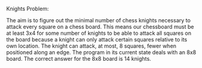 Knights Problem:

The aim is to figure out the minimal number of chess knights necessary to attack every square on a chess board. This means our chessboard must be at least 3x4 for some number of knights to be able to attack all squares on the board because a knight can only attack certain squares relative to its own location. The knight can attack, at most, 8 squares, fewer when positioned along an edge. The program in its current state deals with an 8x8 board. The correct answer for the 8x8 board is 14 knights.
